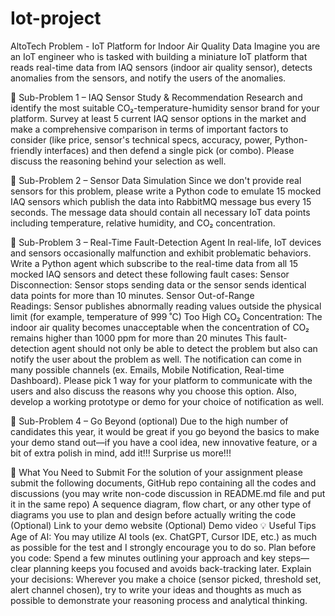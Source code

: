 # Iot-project
AltoTech
Problem - IoT Platform for Indoor Air Quality Data
Imagine you are an IoT engineer who is tasked with building a miniature IoT platform that reads real-time data from IAQ sensors (indoor air quality sensor), detects anomalies from the sensors, and notify the users of the anomalies.

📌 Sub-Problem 1 – IAQ Sensor Study & Recommendation
Research and identify the most suitable CO₂-temperature-humidity sensor brand for your platform. Survey at least 5 current IAQ sensor options in the market and make a comprehensive comparison in terms of important factors to consider (like price, sensor's technical specs, accuracy, power, Python-friendly interfaces) and then defend a single pick (or combo). Please discuss the reasoning behind your selection as well.

📌 Sub-Problem 2 – Sensor Data Simulation
Since we don't provide real sensors for this problem, please write a Python code to emulate 15 mocked IAQ sensors which publish the data into RabbitMQ message bus every 15 seconds. The message data should contain all necessary IoT data points including temperature, relative humidity, and CO₂ concentration.

📌 Sub-Problem 3 – Real-Time Fault-Detection Agent
In real-life, IoT devices and sensors occasionally malfunction and exhibit problematic behaviors. Write a Python agent which subscribe to the real-time data from all 15 mocked IAQ sensors and detect these following fault cases:
Sensor Disconnection: Sensor stops sending data or the sensor sends identical data points for more than 10 minutes.
Sensor Out-of-Range Readings: Sensor publishes abnormally reading values outside the physical limit (for example, temperature of 999 ˚C)
Too High CO₂ Concentration: The indoor air quality becomes unacceptable when the concentration of CO₂ remains higher than 1000 ppm for more than 20 minutes
This fault-detection agent should not only be able to detect the problem but also can notify the user about the problem as well. The notification can come in many possible channels (ex. Emails, Mobile Notification, Real-time Dashboard). Please pick 1 way for your platform to communicate with the users and also discuss the reasons why you choose this option. Also, develop a working prototype or demo for your choice of notification as well.

📌 Sub-Problem 4 – Go Beyond (optional)
Due to the high number of candidates this year, it would be great if you go beyond the basics to make your demo stand out—if you have a cool idea, new innovative feature, or a bit of extra polish in mind, add it!!! Surprise us more!!!

🤔 What You Need to Submit
For the solution of your assignment please submit the following documents,
GitHub repo containing all the codes and discussions (you may write non-code discussion in README.md file and put it in the same repo)
A sequence diagram, flow chart, or any other type of diagrams you use to plan and design before actually writing the code
(Optional) Link to your demo website
(Optional) Demo video
💡 Useful Tips
Age of AI: You may utilize AI tools (ex. ChatGPT, Cursor IDE, etc.) as much as possible for the test and I strongly encourage you to do so.
Plan before you code: Spend a few minutes outlining your approach and key steps—clear planning keeps you focused and avoids back-tracking later.
Explain your decisions: Wherever you make a choice (sensor picked, threshold set, alert channel chosen), try to write your ideas and thoughts as much as possible to demonstrate your reasoning process and analytical thinking.
